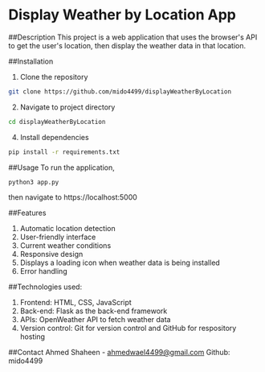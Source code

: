 # Display Weather by Location App

##Description
This project is a web application that uses the browser's API to get the user's location, then display the weather data in that location.

##Installation
1. Clone the repository
```bash
git clone https://github.com/mido4499/displayWeatherByLocation
```
2. Navigate to project directory
```bash
cd displayWeatherByLocation
```
4. Install dependencies
```bash
pip install -r requirements.txt
```
##Usage
To run the application,
```bash
python3 app.py
```
then navigate to https://localhost:5000

##Features
1. Automatic location detection
2. User-friendly interface
3. Current weather conditions
4. Responsive design
5. Displays a loading icon when weather data is being installed
6. Error handling

##Technologies used:
1. Frontend: HTML, CSS, JavaScript
2. Back-end: Flask as the back-end framework
3. APIs: OpenWeather API to fetch weather data
4. Version control: Git for version control and GitHub for respository hosting

##Contact
Ahmed Shaheen - ahmedwael4499@gmail.com
Github: mido4499
